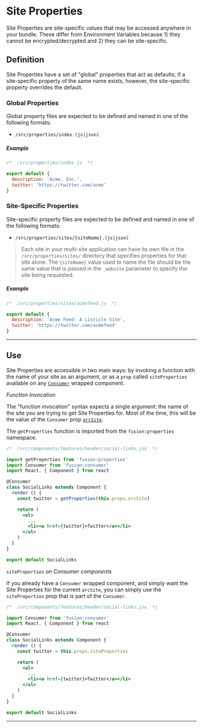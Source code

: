 # Site Properties

Site Properties are site-specific values that may be accessed anywhere in your bundle. These differ from Environment Variables because 1) they cannot be encrypted/decrypted and 2) they can be site-specific.

## Definition

Site Properties have a set of "global" properties that act as defaults; if a site-specific property of the same name exists, however, the site-specific property overrides the default.

### Global Properties

Global property files are expected to be defined and named in one of the following formats:

- `/src/properties/index.(js|json)`

##### Example

```jsx
/*  /src/properties/index.js  */

export default {
  description: 'Acme, Inc.',
  twitter: 'https://twitter.com/acme'
}
```

### Site-Specific Properties

Site-specific property files are expected to be defined and named in one of the following formats:

- `/src/properties/sites/{siteName}.(js|json)`

> Each site in your multi-site application can have its own file in the `/src/properties/sites/` directory that specifies properties for that site alone. The `{siteName}` value used to name the file should be the same value that is passed in the `_website` parameter to specify the site being requested.

##### Example

```jsx
/*  /src/properties/sites/acmefeed.js  */

export default {
  description: 'Acme Feed: A Listicle Site',
  twitter: 'https://twitter.com/acmefeed'
}
```

-----

## Use

Site Properties are accessible in two main ways: by invoking a function with the name of your site as an argument, or as a `prop` called `siteProperties` available on any [`Consumer`](./components/consumer.md) wrapped component.

*Function Invocation*

The "function invocation" syntax expects a single argument: the name of the site you are trying to get Site Properties for. Most of the time, this will be the value of the `Consumer` prop [`arcSite`](./components/consumer.md#arcsite).

The `getProperties` function is imported from the `fusion:properties` namespace.

```jsx
/*  /src/components/features/header/social-links.jsx  */

import getProperties from 'fusion:properties'
import Consumer from 'fusion:consumer'
import React, { Component } from react

@Consumer
class SocialLinks extends Component {
  render () {
    const twitter = getProperties(this.props.arcSite)

    return (
      <ul>
        ...
        <li><a href={twitter}>Twitter</a></li>
      </ul>
    )
  }
}

export default SocialLinks
```

*`siteProperties` on Consumer components*

If you already have a `Consumer` wrapped component, and simply want the Site Properties for the current `arcSite`, you can simply use the `siteProperties` prop that is part of the `Consumer`.

```jsx
/*  /src/components/features/header/social-links.jsx  */

import Consumer from 'fusion:consumer'
import React, { Component } from react

@Consumer
class SocialLinks extends Component {
  render () {
    const twitter = this.props.siteProperties

    return (
      <ul>
        ...
        <li><a href={twitter}>Twitter</a></li>
      </ul>
    )
  }
}

export default SocialLinks
```

-----
